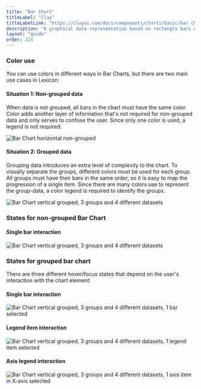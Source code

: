 ```yaml
---
title: "Bar Chart"
titleLabel: "Clay"
titleLabelLink: "https://clayui.com/docs/components/charts/basic/bar_chart.html"
description: "A graphical data representation based on rectangle bars with proportional lengths and heights."
layout: "guide"
order: 224
---
```


### Color use

You can use colors in different ways in Bar Charts, but there are two main use cases in Lexicon:

#### Situation 1: Non-grouped data
When data is not grouped, all bars in the chart must have the same color.
Color adds another layer of information that's not required for non-grouped data and only serves to confuse the user. Since only one color is used, a legend is not required.

![Bar Chart horizontal non-grouped](/images/lexicon/chart-bar-horizontal.png)

#### Situation 2: Grouped data
Grouping data introduces an extra level of complexity to the chart. To visually separate the groups, different colors must be used for each group. All groups must have their bars in the same order, so it is easy to map the progression of a single item.
Since there are many colors use to represent the group-data, a color legend is required to identify the groups.

 ![Bar Chart vertical grouped, 3 groups and 4 different datasets](/images/lexicon/chart-bar-grouped-vertical.png)


### States for non-grouped Bar Chart

#### Single bar interaction
![Bar Chart vertical grouped, 3 groups and 4 different datasets](/images/lexicon/chart-bar-horizontal-sel.png)

### States for grouped bar chart

There are three different hover/focus states that depend on the user's interaction with the chart element:

#### Single bar interaction
![Bar Chart vertical grouped, 3 groups and 4 different datasets, 1 bar selected](/images/lexicon/chart-bar-g-v-bar-sel.png)

#### Legend item interaction
![Bar Chart vertical grouped, 3 groups and 4 different datasets, 1 legend item selected](/images/lexicon/chart-bar-g-v-legend-sel.png)

#### Axis legend interaction
![Bar Chart vertical grouped, 3 groups and 4 different datasets, 1 axis item in X-axis selected](/images/lexicon/chart-bar-g-v-axis-sel.png)
